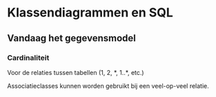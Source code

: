 # Klassendiagrammen en SQL

## Vandaag het gegevensmodel

### Cardinaliteit
Voor de relaties tussen tabellen (1, 2, \*, 1..\*, etc.)

Associatieclasses kunnen worden gebruikt bij een veel-op-veel relatie.
